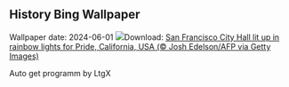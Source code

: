 ## History Bing Wallpaper
Wallpaper date: 2024-06-01
![](https://www.bing.com/th?id=OHR.PrideMonthSF_EN-GB6271318842_UHD.jpg&w=1000)Download: [San Francisco City Hall lit up in rainbow lights for Pride, California, USA (© Josh Edelson/AFP via Getty Images)](https://www.bing.com/th?id=OHR.PrideMonthSF_EN-GB6271318842_UHD.jpg)

Auto get programm by LtgX
